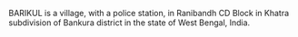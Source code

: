 BARIKUL is a village, with a police station, in Ranibandh CD Block in Khatra subdivision of Bankura district in the state of West Bengal, India.
